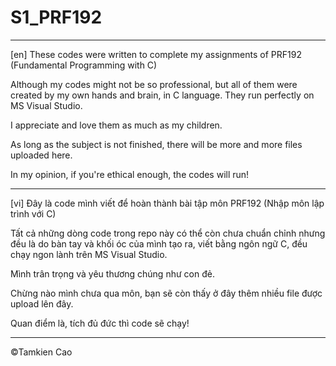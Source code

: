 # S1_PRF192

---

[en] These codes were written to complete my assignments of PRF192 (Fundamental Programming with C)

Although my codes might not be so professional, but all of them were created by my own hands and brain, in C language. They run perfectly on MS Visual Studio.

I appreciate and love them as much as my children.

As long as the subject is not finished, there will be more and more files uploaded here.

In my opinion, if you're ethical enough, the codes will run!

---

[vi] Đây là code mình viết để hoàn thành bài tập môn PRF192 (Nhập môn lập trình với C)

Tất cả những dòng code trong repo này có thể còn chưa chuẩn chỉnh nhưng đều là do bàn tay và khối óc của mình tạo ra, viết bằng ngôn ngữ C, đều chạy ngon lành trên MS Visual Studio. 

Mình trân trọng và yêu thương chúng như con đẻ. 

Chừng nào mình chưa qua môn, bạn sẽ còn thấy ở đây thêm nhiều file được upload lên đây.

Quan điểm là, tích đủ đức thì code sẽ chạy!

---
©Tamkien Cao
